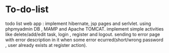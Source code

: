 # To-do-list
todo list web app : implement hibernate, jsp pages and serlvlet. 
using phpmyadmin DB , MAMP and Apache TOMCAT.
implement simple activities like delete/add/edit task, login , register and logout.
sending to error page with error description in it when some error ecurred(short/wrong password , user already exists at register action).
